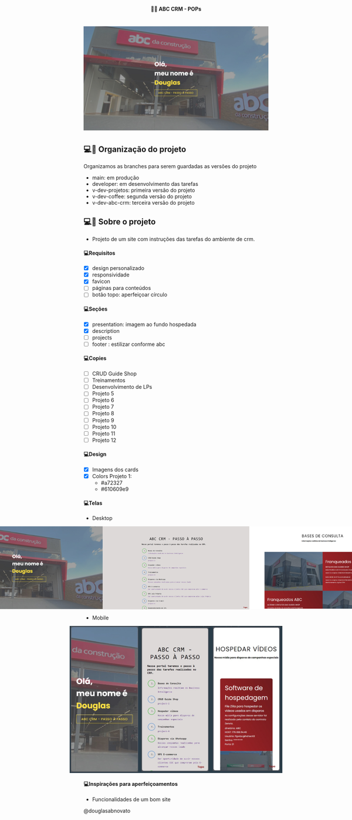 <h4 align="center"> 
	 🚀🚧 ABC CRM - POPs
</h4>

<h1 align="center">
    <img alt="Portfólio" title="#Portfólio" src="./.github/abc-desktop-1.jpg" />
</h1> 

## 💻🔖 Organização do projeto 

Organizamos as branches para serem guardadas as versões do projeto
- main: em produção
- developer: em desenvolvimento das tarefas
- v-dev-projetos: primeira versão do projeto
- v-dev-coffee: segunda versão do projeto
- v-dev-abc-crm: terceira versão do projeto

## 💻🔖 Sobre o projeto  

- Projeto de um site com instruções das tarefas do ambiente de crm.

#### 💻Requisitos

- [x] design personalizado
- [x] responsividade
- [x] favicon
- [ ] páginas para conteúdos
- [ ] botão topo: aperfeiçoar círculo

#### 💻Seções

- [x] presentation: imagem ao fundo hospedada
- [x] description
- [ ] projects
- [ ] footer : estilizar conforme abc

#### 💻Copies

- [ ] CRUD Guide Shop
- [ ] Treinamentos
- [ ] Desenvolvimento de LPs
- [ ] Projeto 5
- [ ] Projeto 6
- [ ] Projeto 7
- [ ] Projeto 8
- [ ] Projeto 9
- [ ] Projeto 10
- [ ] Projeto 11
- [ ] Projeto 12

#### 💻Design

- [x] Imagens dos cards  
- [x] Colors Projeto 1:
    - #a72327 
    - #610609e9

#### 💻Telas

- Desktop

<p align="center" style="display: flex; align-items: flex-start; justify-content: center;">
    <img alt="Portfólio" title="#Portfólio" src="./.github/abc-desktop-1.jpg" width="400px"/>
    <img alt="Portfólio" title="#Portfólio" src="./.github/abc-desktop-2.jpg" width="400px"/>
    <img alt="Portfólio" title="#Portfólio" src="./.github/abc-desktop-3.jpg" width="400px"/>
</p>

- Mobile

<p align="center" style="display: flex; align-items: flex-start; justify-content: center;">
    <img alt="Portfólio" title="#Portfólio" src="./.github/abc-mobile-1.jpg" height="400px"/>
    <img alt="Portfólio" title="#Portfólio" src="./.github/abc-mobile-2.jpg" height="400px"/>
    <img alt="Portfólio" title="#Portfólio" src="./.github/abc-mobile-3.jpg" height="400px"/>
</p>

#### 💻Inspirações para aperfeiçoamentos  

- Funcionalidades de um bom site

@douglasabnovato